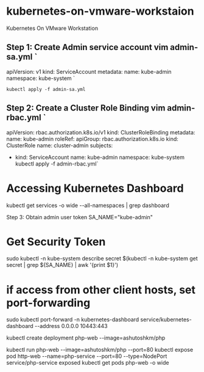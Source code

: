 # kubernetes-on-vmware-workstaion
Kubernetes On VMware Workstation

Step 1: Create Admin service account
vim admin-sa.yml
`
---
apiVersion: v1
kind: ServiceAccount
metadata:
  name: kube-admin
  namespace: kube-system
`
  
`kubectl apply -f admin-sa.yml`

Step 2: Create a Cluster Role Binding
vim admin-rbac.yml
`
---
apiVersion: rbac.authorization.k8s.io/v1
kind: ClusterRoleBinding
metadata:
  name: kube-admin
roleRef:
  apiGroup: rbac.authorization.k8s.io
  kind: ClusterRole
  name: cluster-admin
subjects:
  - kind: ServiceAccount
    name: kube-admin
    namespace: kube-system
`	
`kubectl apply -f admin-rbac.yml`

# Accessing Kubernetes Dashboard
kubectl get services -o wide --all-namespaces | grep dashboard

Step 3: Obtain admin user token
SA_NAME="kube-admin"

# Get Security Token 
sudo kubectl -n kube-system describe secret $(kubectl -n kube-system get secret | grep ${SA_NAME} | awk '{print $1}')

# if access from other client hosts, set port-forwarding
sudo kubectl port-forward -n kubernetes-dashboard service/kubernetes-dashboard --address 0.0.0.0 10443:443

kubectl create deployment php-web --image=ashutoshkm/php

kubectl run php-web --image=ashutoshkm/php --port=80
kubectl expose pod http-web --name=php-service --port=80 --type=NodePort service/php-service exposed
kubectl get pods php-web -o wide

